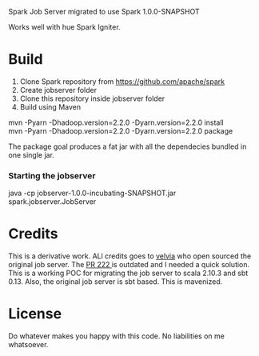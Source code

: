 Spark Job Server migrated to use Spark 1.0.0-SNAPSHOT

Works well with hue Spark Igniter.

<h1>Build</h1>

1. Clone Spark repository from https://github.com/apache/spark 
2. Create jobserver folder
3. Clone this repository inside jobserver folder
4. Build using Maven 


mvn -Pyarn -Dhadoop.version=2.2.0 -Dyarn.version=2.2.0 install<br/>
mvn -Pyarn -Dhadoop.version=2.2.0 -Dyarn.version=2.2.0 package


The package goal produces a fat jar with all the dependecies bundled in one single jar. 

<h3>Starting the jobserver</h3>

java -cp jobserver-1.0.0-incubating-SNAPSHOT.jar spark.jobserver.JobServer


<h1>Credits </h1>

This is a derivative work. ALl credits goes to <a href="https://github.com/velvia">velvia</a> who open sourced the original job server. The <a href="https://github.com/apache/incubator-spark/pull/show/222/files/0c9c5a7">PR 222 </a>is  outdated and I needed a quick solution. This is a working POC for migrating the job server to scala 2.10.3 and sbt 0.13. Also, the original job server is sbt based. This is mavenized. 

<h1>License</h1>
Do whatever makes you happy with this code. No liabilities on me whatsoever. 







